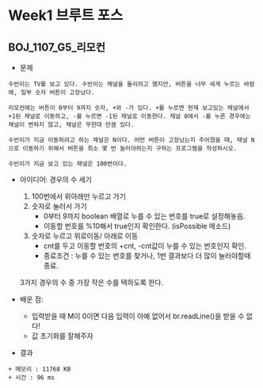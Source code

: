 # Week1 브루트 포스

## BOJ_1107_G5_리모컨
- 문제

```
수빈이는 TV를 보고 있다. 수빈이는 채널을 돌리려고 했지만, 버튼을 너무 세게 누르는 바람에, 일부 숫자 버튼이 고장났다.

리모컨에는 버튼이 0부터 9까지 숫자, +와 -가 있다. +를 누르면 현재 보고있는 채널에서 +1된 채널로 이동하고, -를 누르면 -1된 채널로 이동한다. 채널 0에서 -를 누른 경우에는 채널이 변하지 않고, 채널은 무한대 만큼 있다.

수빈이가 지금 이동하려고 하는 채널은 N이다. 어떤 버튼이 고장났는지 주어졌을 때, 채널 N으로 이동하기 위해서 버튼을 최소 몇 번 눌러야하는지 구하는 프로그램을 작성하시오. 

수빈이가 지금 보고 있는 채널은 100번이다.
```
- 아이디어: 경우의 수 세기
    1. 100번에서 위아래만 누르고 가기
    2. 숫자로 눌러서 가기
    	- 0부터 9까지 boolean 배열로 누를 수 있는 번호를 true로 설정해놓음.
    	- 이동할 번호를 %10해서 true인지 확인한다. (isPossible 메소드)
    3. 숫자로 누르고 위로이동/ 아래로 이동
    	- cnt를 두고 이동할 번호의 +cnt, -cnt값이 누를 수 있는 번호인지 확인.
    	- 종료조건 : 누를 수 있는 번호를 찾거나, 1번 결과보다 더 많이 눌러야할때 종료.
	
    3가지 경우의 수 중 가장 작은 수를 택하도록 한다.
  
- 배운 점:  
	- 입력받을 때 M이 0이면 다음 입력이 아예 없어서 br.readLine()을 받을 수 없다!
	- 값 초기화를 잘해주자

- 결과

```
+ 메모리 : 11768 KB
+ 시간 : 96 ms
```